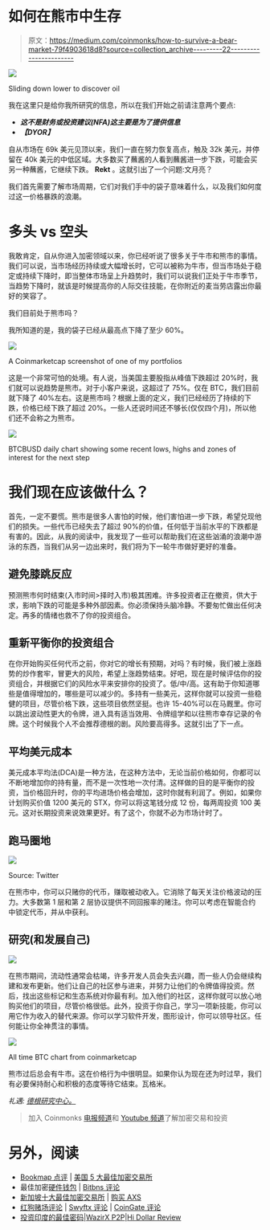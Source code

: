 # 如何在熊市中生存

> 原文：<https://medium.com/coinmonks/how-to-survive-a-bear-market-79f4903618d8?source=collection_archive---------22----------------------->

![](img/dc72e2c613951f6f15589ae380fc1e15.png)

Sliding down lower to discover oil

我在这里只是给你我所研究的信息，所以在我们开始之前请注意两个要点:

*   ***这不是财务或投资建议(NFA)这主要是为了提供信息***
*   ***【DYOR】***

自从市场在 69k 美元见顶以来，我们一直在努力恢复高点，触及 32k 美元，并停留在 40k 美元的中低区域。大多数买了蘸酱的人看到蘸酱进一步下跌，可能会买另一种蘸酱，它继续下跌。 **Rekt** 。这就引出了一个问题:文月亮？

我们首先需要了解市场周期，它们对我们手中的袋子意味着什么，以及我们如何度过这一价格暴跌的浪潮。

# **多头 vs 空头**

我敢肯定，自从你进入加密领域以来，你已经听说了很多关于牛市和熊市的事情。我们可以说，当市场经历持续或大幅增长时，它可以被称为牛市，但当市场处于稳定或持续下降时，即当整体市场呈上升趋势时，我们可以说我们正处于牛市季节，当趋势下降时，就该是时候提高你的人际交往技能，在你附近的麦当劳店露出你最好的笑容了。

我们目前处于熊市吗？

我所知道的是，我的袋子已经从最高点下降了至少 60%。

![](img/bbb84619b2adb251aecb5a4d6c87dcf6.png)

A Coinmarketcap screenshot of one of my portfolios

这是一个非常可怕的处境。有人说，当美国主要股指从峰值下跌超过 20%时，我们就可以说趋势是熊市。对于小客户来说，这超过了 75%。仅在 BTC，我们目前就下降了 40%左右。这是熊市吗？根据上面的定义，我们已经经历了持续的下跌，价格已经下跌了超过 20%。一些人还说时间还不够长(仅仅四个月)，所以他们还不会称之为熊市。

![](img/091adbf1d0941e3abacb1dc874b7ed9d.png)

BTCBUSD daily chart showing some recent lows, highs and zones of interest for the next step

# 我们现在应该做什么？

首先，一定不要慌。熊市是很多人害怕的时候，他们害怕进一步下跌，希望兑现他们的损失。一些代币已经失去了超过 90%的价值，任何低于当前水平的下跌都是有害的。因此，从我的阅读中，我发现了一些可以帮助我们在这些汹涌的浪潮中游泳的东西，当我们从另一边出来时，我们将为下一轮牛市做好更好的准备。

## **避免膝跳反应**

预测熊市何时结束(入市时间>择时入市)极其困难。许多投资者正在撤资，供大于求，影响下跌的可能是多种外部因素。你必须保持头脑冷静。不要匆忙做出任何决定。再多的情绪也救不了你的投资组合。

## **重新平衡你的投资组合**

在你开始购买任何代币之前，你对它的增长有预期，对吗？有时候，我们被上涨趋势的炒作套牢，冒更大的风险，希望上涨趋势结束。好吧，现在是时候评估你的投资组合，并根据它们的风险水平来安排你的投资了。低/中/高。这有助于你知道哪些是值得增加的，哪些是可以减少的。多持有一些美元，这样你就可以投资一些稳健的项目，尽管价格下跌，这些项目依然坚挺。也许 15-40%可以在马厩里。你可以跳出波动性更大的令牌，进入具有适当效用、令牌组学和以往熊市幸存记录的令牌。这个时候我个人不会推荐德根的剧。风险要高得多。这就引出了下一点。

## **平均美元成本**

美元成本平均法(DCA)是一种方法，在这种方法中，无论当前价格如何，你都可以不断地增加你的持有量，而不是一次性地一次付清。这样做的目的是平衡你的投资，当价格回升时，你的平均进场价格会增加，这时你就有利润了。例如，如果你计划购买价值 1200 美元的 STX，你可以将这笔钱分成 12 份，每两周投资 100 美元。这对长期投资来说效果更好。有了这个，你就不必为市场计时了。

## **跑马圈地**

![](img/18612207f03cd207c66e45962c449382.png)

Source: Twitter

在熊市中，你可以只赌你的代币，赚取被动收入。它消除了每天关注价格波动的压力。大多数第 1 层和第 2 层协议提供不同回报率的赌注。你可以考虑在智能合约中锁定代币，并从中获利。

## **研究(和发展自己)**

![](img/80a3b6be1c55a49b7b9b0dd962b38638.png)

在熊市期间，流动性通常会枯竭，许多开发人员会失去兴趣，而一些人仍会继续构建和发布更新。他们让自己的社区参与进来，并努力让他们的令牌值得投资。然后，找出这些标记和生态系统对你最有利。加入他们的社区，这样你就可以放心地购买他们的项目，尽管价格很低。此外，投资于你自己，学习一项新技能，你可以用它作为收入的替代来源。你可以学习软件开发，图形设计，你可以领导社区。任何能让你全神贯注的事情。

![](img/c56c69e266d11f1c1b322907d295976b.png)

All time BTC chart from coinmarketcap

熊市过后总会有牛市。这在价格行为中很明显。如果你认为现在还为时过早，我们有必要保持耐心和积极的态度等待它结束。瓦格米。

*礼遇:* [*德根研究中心。*](https://discord.gg/GUBQANGW)

> 加入 Coinmonks [电报频道](https://t.me/coincodecap)和 [Youtube 频道](https://www.youtube.com/c/coinmonks/videos)了解加密交易和投资

# 另外，阅读

*   [Bookmap 点评](https://coincodecap.com/bookmap-review-2021-best-trading-software) | [美国 5 大最佳加密交易所](https://coincodecap.com/crypto-exchange-usa)
*   最佳加密[硬件钱包](/coinmonks/hardware-wallets-dfa1211730c6) | [Bitbns 评论](/coinmonks/bitbns-review-38256a07e161)
*   [新加坡十大最佳加密交易所](https://coincodecap.com/crypto-exchange-in-singapore) | [购买 AXS](https://coincodecap.com/buy-axs-token)
*   [红狗赌场评论](https://coincodecap.com/red-dog-casino-review) | [Swyftx 评论](https://coincodecap.com/swyftx-review) | [CoinGate 评论](https://coincodecap.com/coingate-review)
*   [投资印度的最佳密码](https://coincodecap.com/best-crypto-to-invest-in-india-in-2021)|[WazirX P2P](https://coincodecap.com/wazirx-p2p)|[Hi Dollar Review](https://coincodecap.com/hi-dollar-review)